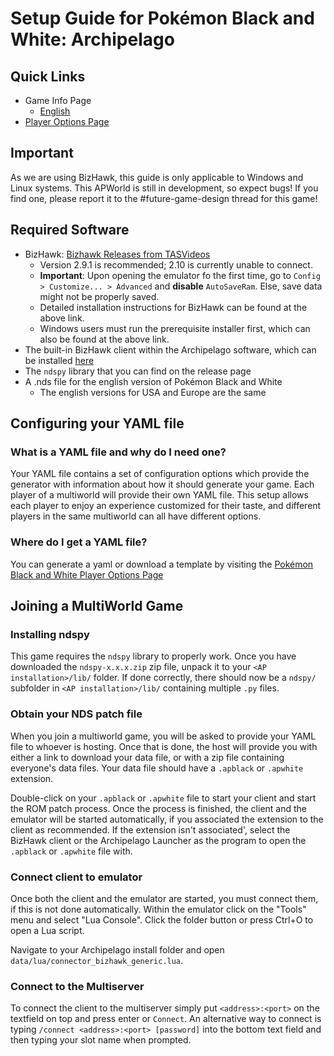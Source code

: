 # Setup Guide for Pokémon Black and White: Archipelago

## Quick Links

- Game Info Page
    * [English](/games/Pokemon%20Black%20and%20White/info/en)
- [Player Options Page](/games/Pokemon%20Black%20and%20White/player-options)

## Important

As we are using BizHawk, this guide is only applicable to Windows and Linux systems. 
This APWorld is still in development, so expect bugs! 
If you find one, please report it to the #future-game-design thread for this game!

## Required Software

- BizHawk: [Bizhawk Releases from TASVideos](https://tasvideos.org/BizHawk/ReleaseHistory)
  - Version 2.9.1 is recommended; 2.10 is currently unable to connect.
  - **Important**: Upon opening the emulator fo the first time, go to `Config > Customize... > Advanced` 
    and **disable** `AutoSaveRam`. Else, save data might not be properly saved.
  - Detailed installation instructions for BizHawk can be found at the above link.
  - Windows users must run the prerequisite installer first, which can also be found at the above link.
- The built-in BizHawk client within the Archipelago software, which can be installed 
  [here](https://github.com/ArchipelagoMW/Archipelago/releases)
- The `ndspy` library that you can find on the release page
- A .nds file for the english version of Pokémon Black and White
  - The english versions for USA and Europe are the same

## Configuring your YAML file

### What is a YAML file and why do I need one?

Your YAML file contains a set of configuration options which provide the generator with information about how it should
generate your game. 
Each player of a multiworld will provide their own YAML file. 
This setup allows each player to enjoy an experience customized for their taste, and different players in the same 
multiworld can all have different options.

### Where do I get a YAML file?

You can generate a yaml or download a template by visiting the 
[Pokémon Black and White Player Options Page](/games/Pokemon%20Black%20and%20White/player-options)

## Joining a MultiWorld Game

### Installing ndspy

This game requires the `ndspy` library to properly work. 
Once you have downloaded the `ndspy-x.x.x.zip` zip file, unpack it to your `<AP installation>/lib/` folder.
If done correctly, there should now be a `ndspy/` subfolder in `<AP installation>/lib/` containing multiple `.py` files.

### Obtain your NDS patch file

When you join a multiworld game, you will be asked to provide your YAML file to whoever is hosting. Once that is done,
the host will provide you with either a link to download your data file, or with a zip file containing everyone's data
files. Your data file should have a `.apblack` or `.apwhite` extension. 

Double-click on your `.apblack` or `.apwhite` file to start your client and start the ROM patch process. 
Once the process is finished, the client and the emulator will be started automatically, 
if you associated the extension to the client as recommended.
If the extension isn't associated', select the BizHawk client or the Archipelago Launcher as the program to open the 
`.apblack` or `.apwhite` file with.

### Connect client to emulator

Once both the client and the emulator are started, you must connect them, if this is not done automatically. Within the 
emulator click on the "Tools" menu and select "Lua Console". Click the folder button or press Ctrl+O to open a Lua 
script.

Navigate to your Archipelago install folder and open `data/lua/connector_bizhawk_generic.lua`.

### Connect to the Multiserver

To connect the client to the multiserver simply put `<address>:<port>` on the textfield on top and 
press enter or `Connect`. 
An alternative way to connect is typing `/connect <address>:<port> [password]` into the bottom text field and then 
typing your slot name when prompted.

